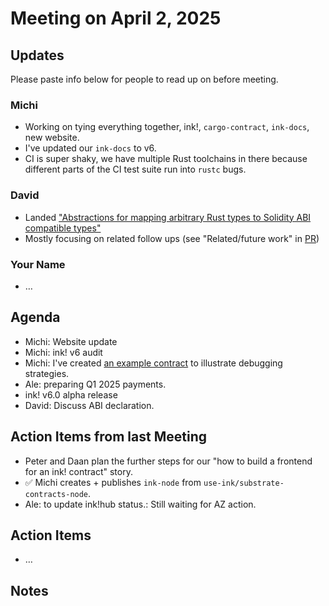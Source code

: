 # Meeting on April 2, 2025

## Updates

Please paste info below for people to read up on before meeting.

### Michi
- Working on tying everything together, ink!, `cargo-contract`, `ink-docs`, new website.
- I've updated our `ink-docs` to v6.
- CI is super shaky, we have multiple Rust toolchains in there because different parts of the CI test suite run into `rustc` bugs. 

### David
- Landed ["Abstractions for mapping arbitrary Rust types to Solidity ABI compatible types"](https://github.com/use-ink/ink/pull/2441)
- Mostly focusing on related follow ups (see "Related/future work" in [PR](https://github.com/use-ink/ink/pull/2441))

### Your Name
- …

## Agenda
- Michi: Website update
- Michi: ink! v6 audit
- Michi: I've created [an example contract](https://github.com/use-ink/ink/blob/master/integration-tests/public/debugging-strategies/lib.rs) to illustrate debugging strategies.
- Ale: preparing Q1 2025 payments.
- ink! v6.0 alpha release
- David: Discuss ABI declaration.

## Action Items from last Meeting

- Peter and Daan plan the further steps for our "how to build a frontend for an ink! contract" story.
- ✅ Michi creates + publishes `ink-node` from `use-ink/substrate-contracts-node`.
- Ale: to update ink!hub status.: Still waiting for AZ action.

## Action Items
- …

## Notes
